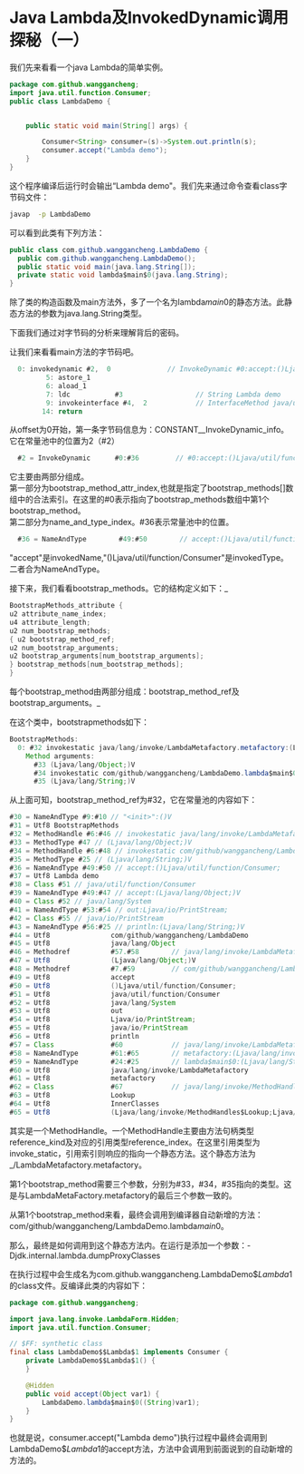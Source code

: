 # Java Lambda及InvokedDynamic调用探秘（一）

我们先来看看一个java Lambda的简单实例。

```java
package com.github.wanggancheng;
import java.util.function.Consumer;
public class LambdaDemo {


    public static void main(String[] args) {

        Consumer<String> consumer=(s)->System.out.println(s);
        consumer.accept("Lambda demo");
    }
}
```

这个程序编译后运行时会输出“Lambda demo"。我们先来通过命令查看class字节码文件：

```bash
javap  -p LambdaDemo
```

可以看到此类有下列方法：

```java
public class com.github.wanggancheng.LambdaDemo {
  public com.github.wanggancheng.LambdaDemo();
  public static void main(java.lang.String[]);
  private static void lambda$main$0(java.lang.String);
}
```

除了类的构造函数及main方法外，多了一个名为lambda$main$0的静态方法。此静态方法的参数为java.lang.String类型。

下面我们通过对字节码的分析来理解背后的密码。

让我们来看看main方法的字节码吧。

```java
  0: invokedynamic #2,  0              // InvokeDynamic #0:accept:()Ljava/util/function/Consumer;
         5: astore_1
         6: aload_1
         7: ldc           #3                  // String Lambda demo
         9: invokeinterface #4,  2            // InterfaceMethod java/util/function/Consumer.accept:(Ljava/lang/Object;)V
        14: return
```

从offset为0开始，第一条字节码信息为：CONSTANT\_\_InvokeDynamic\_info。它在常量池中的位置为2（\#2）

```java
  #2 = InvokeDynamic      #0:#36         // #0:accept:()Ljava/util/function/Consumer;
```

它主要由两部分组成。  
 第一部分为bootstrap\_method\_attr\_index,也就是指定了bootstrap\_methods\[\]数组中的合法索引。在这里的\#0表示指向了bootstrap\_methods数组中第1个bootstrap\_method。  
 第二部分为name\_and\_type\_index。\#36表示常量池中的位置。

```java
  #36 = NameAndType        #49:#50        // accept:()Ljava/util/function/Consumer;
```

"accept"是invokedName,"\(\)Ljava/util/function/Consumer"是invokedType。二者合为NameAndType。

接下来，我们看看bootstrap_methods。它的结构定义如下：_

```java
BootstrapMethods_attribute {
u2 attribute_name_index;
u4 attribute_length;
u2 num_bootstrap_methods;
{ u2 bootstrap_method_ref;
u2 num_bootstrap_arguments;
u2 bootstrap_arguments[num_bootstrap_arguments];
} bootstrap_methods[num_bootstrap_methods];
}
```

每个bootstrap_method由两部分组成：bootstrap\_method\_ref及bootstrap\_arguments。_

在这个类中，bootstrapmethods如下：

```java
BootstrapMethods:
  0: #32 invokestatic java/lang/invoke/LambdaMetafactory.metafactory:(Ljava/lang/invoke/MethodHandles$Lookup;Ljava/lang/String;Ljava/lang/invoke/MethodType;Ljava/lang/invoke/MethodType;Ljava/lang/invoke/MethodHandle;Ljava/lang/invoke/MethodType;)Ljava/lang/invoke/CallSite;
    Method arguments:
      #33 (Ljava/lang/Object;)V
      #34 invokestatic com/github/wanggancheng/LambdaDemo.lambda$main$0:(Ljava/lang/String;)V
      #35 (Ljava/lang/String;)V
```

从上面可知，bootstrap\_method\_ref为\#32，它在常量池的内容如下：

```java
#30 = NameAndType #9:#10 // "<init>":()V
#31 = Utf8 BootstrapMethods
#32 = MethodHandle #6:#46 // invokestatic java/lang/invoke/LambdaMetafactory.metafactory:(Ljava/lang/invoke/MethodHandles$Lookup;Ljava/lang/String;Ljava/lang/invoke/MethodType;Ljava/lang/invoke/MethodType;Ljava/lang/invoke/MethodHandle;Ljava/lang/invoke/MethodType;)Ljava/lang/invoke/CallSite;
#33 = MethodType #47 // (Ljava/lang/Object;)V
#34 = MethodHandle #6:#48 // invokestatic com/github/wanggancheng/LambdaDemo.lambda$main$0:(Ljava/lang/String;)V
#35 = MethodType #25 // (Ljava/lang/String;)V
#36 = NameAndType #49:#50 // accept:()Ljava/util/function/Consumer;
#37 = Utf8 Lambda demo
#38 = Class #51 // java/util/function/Consumer
#39 = NameAndType #49:#47 // accept:(Ljava/lang/Object;)V
#40 = Class #52 // java/lang/System
#41 = NameAndType #53:#54 // out:Ljava/io/PrintStream;
#42 = Class #55 // java/io/PrintStream
#43 = NameAndType #56:#25 // println:(Ljava/lang/String;)V
#44 = Utf8               com/github/wanggancheng/LambdaDemo
#45 = Utf8               java/lang/Object
#46 = Methodref          #57.#58        // java/lang/invoke/LambdaMetafactory.metafactory:(Ljava/lang/invoke/MethodHandles$Lookup;Ljava/lang/String;Ljava/lang/invoke/MethodType;Ljava/lang/invoke/MethodType;Ljava/lang/invoke/MethodHandle;Ljava/lang/invoke/MethodType;)Ljava/lang/invoke/CallSite;
#47 = Utf8               (Ljava/lang/Object;)V
#48 = Methodref          #7.#59         // com/github/wanggancheng/LambdaDemo.lambda$main$0:(Ljava/lang/String;)V
#49 = Utf8               accept
#50 = Utf8               ()Ljava/util/function/Consumer;
#51 = Utf8               java/util/function/Consumer
#52 = Utf8               java/lang/System
#53 = Utf8               out
#54 = Utf8               Ljava/io/PrintStream;
#55 = Utf8               java/io/PrintStream
#56 = Utf8               println
#57 = Class              #60            // java/lang/invoke/LambdaMetafactory
#58 = NameAndType        #61:#65        // metafactory:(Ljava/lang/invoke/MethodHandles$Lookup;Ljava/lang/String;Ljava/lang/invoke/MethodType;Ljava/lang/invoke/MethodType;Ljava/lang/invoke/MethodHandle;Ljava/lang/invoke/MethodType;)Ljava/lang/invoke/CallSite;
#59 = NameAndType        #24:#25        // lambda$main$0:(Ljava/lang/String;)V
#60 = Utf8               java/lang/invoke/LambdaMetafactory
#61 = Utf8               metafactory
#62 = Class              #67            // java/lang/invoke/MethodHandles$Lookup
#63 = Utf8               Lookup
#64 = Utf8               InnerClasses
#65 = Utf8               (Ljava/lang/invoke/MethodHandles$Lookup;Ljava/lang/String;Ljava/lang/invoke/MethodType;Ljava/lang/invoke/MethodType;Ljava/lang/invoke/MethodHandle;Ljava/lang/invoke/MethodType;)Ljava/lang/invoke/CallSite;
```

其实是一个MethodHandle。一个MethodHandle主要由方法句柄类型reference_kind及对应的引用类型reference\_index。在这里引用类型为invoke\_static，引用索引则响应的指向一个静态方法。这个静态方法为_/LambdaMetafactory.metafactory。

第1个bootstrap\_method需要三个参数，分别为\#33，\#34，\#35指向的类型。这是与LambdaMetaFactory.metafactory的最后三个参数一致的。

从第1个bootstrap\_method来看，最终会调用到编译器自动新增的方法：com/github/wanggancheng/LambdaDemo.lambda$main$0。

那么，最终是如何调用到这个静态方法内。在运行是添加一个参数：-Djdk.internal.lambda.dumpProxyClasses

在执行过程中会生成名为com.github.wanggancheng.LambdaDemo$$Lambda$1的class文件。反编译此类的内容如下：

```java
package com.github.wanggancheng;

import java.lang.invoke.LambdaForm.Hidden;
import java.util.function.Consumer;

// $FF: synthetic class
final class LambdaDemo$$Lambda$1 implements Consumer {
    private LambdaDemo$$Lambda$1() {
    }

    @Hidden
    public void accept(Object var1) {
        LambdaDemo.lambda$main$0((String)var1);
    }
}
```

也就是说，consumer.accept\("Lambda demo"\)执行过程中最终会调用到LambdaDemo$$Lambda$1的accept方法，方法中会调用到前面说到的自动新增的方法的。


